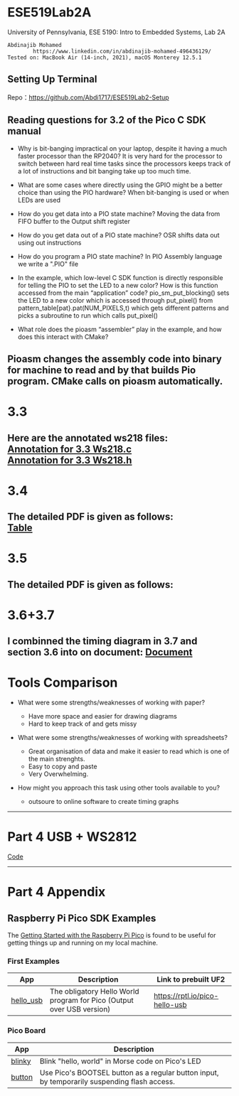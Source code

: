 # ESE519Lab2A

University of Pennsylvania, ESE 5190: Intro to Embedded Systems, Lab 2A

    Abdinajib Mohamed
            https://www.linkedin.com/in/abdinajib-mohamed-496436129/
    Tested on: MacBook Air (14-inch, 2021), macOS Monterey 12.5.1



## Setting Up Terminal

 Repo：<https://github.com/Abdi1717/ESE519Lab2-Setup>

## Reading questions for 3.2 of the Pico C SDK manual


- Why is bit-banging impractical on your laptop, despite it having a much faster processor than the RP2040?
It is very hard for the processor to switch between hard real time tasks since the processors keeps track of a lot of instructions and bit banging take up too much time.

- What are some cases where directly using the GPIO might be a better choice than using the PIO hardware?
When bit-banging is used or when LEDs are used

- How do you get data into a PIO state machine?
Moving the data from FIFO buffer to the Output shift register

- How do you get data out of a PIO state machine?
OSR shifts data out using out instructions 

- How do you program a PIO state machine?
In PIO Assembly language we write a ".PIO" file

- In the example, which low-level C SDK function is directly
responsible for telling the PIO to set the LED to a new color? How
is this function accessed from the main “application” code?
pio_sm_put_blocking() sets the LED to a new color which is accessed through put_pixel() from pattern_table[pat}.pat(NUM_PIXELS,t) which gets different patterns and picks a subroutine to run which calls put_pixel()


- What role does the pioasm “assembler” play in the example, and
how does this interact with CMake?

Pioasm changes the assembly code into binary for machine to read and by that builds Pio program. CMake calls on pioasm automatically.
---


# 3.3 
Here are the annotated ws218 files: </br>
[Annotation for 3.3 Ws218.c](https://github.com/Abdi1717/ESE519Lab2A/blob/main/Ws218.c.pdf) </br>
[Annotation for 3.3 Ws218.h](https://github.com/Abdi1717/ESE519Lab2A/blob/main/ws2812.pio.h.pdf) 
---



# 3.4

The detailed PDF is given as follows:  
[Table](https://github.com/Abdi1717/ESE519Lab2A/blob/main/3.4_RegistersList.docx) 
---


# 3.5
The detailed PDF is given as follows:  
[](https://github.com/Abdi1717/ESE519Lab2A/blob/main/3.5.pdf) 
---

# 3.6+3.7
 
 I combinned the timing diagram in 3.7 and section 3.6 into on document:
[Document](https://github.com/Abdi1717/ESE519Lab2A/blob/main/3.6%20and%203.7%20Time%20Diagram.pdf)
---

# Tools Comparison  

- What were some strengths/weaknesses of working with paper?
	- Have more space and easier for drawing diagrams
	- Hard to keep track of and gets missy 

- What were some strengths/weaknesses of working with spreadsheets?
	- Great organisation of data and make it easier to read which is one of the main strenghts.
	- Easy to copy and paste
	- Very Overwhelming.
	
- How might you approach this task using other tools available to you?
   - outsoure to online software to create timing graphs
---

# Part 4 USB + WS2812
[Code](https://github.com/Abdi1717/ESE519Lab2A/tree/main/pio)


----
# Part 4 Appendix

## Raspberry Pi Pico SDK Examples

The [Getting Started with the Raspberry Pi Pico](https://rptl.io/pico-get-started) is found to be useful for getting things up and running on my local machine.


### First  Examples

App|Description | Link to prebuilt UF2
---|---|---
[hello_usb](hello_world/usb) | The obligatory Hello World program for Pico (Output over USB version) | https://rptl.io/pico-hello-usb


### Pico Board

App|Description
---|---
[blinky](picoboard/blinky)| Blink "hello, world" in Morse code on Pico's LED
[button](picoboard/button)| Use Pico's BOOTSEL button as a regular button input, by temporarily suspending flash access.
